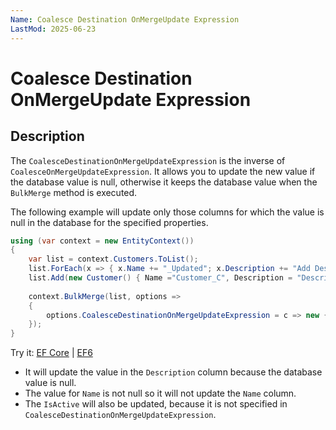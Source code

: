 ```yaml
---
Name: Coalesce Destination OnMergeUpdate Expression
LastMod: 2025-06-23
---
```


# Coalesce Destination OnMergeUpdate Expression

## Description

The `CoalesceDestinationOnMergeUpdateExpression` is the inverse of `CoalesceOnMergeUpdateExpression`. It allows you to update the new value if the database value is null, otherwise it keeps the database value when the `BulkMerge` method is executed.

The following example will update only those columns for which the value is null in the database for the specified properties.

```csharp
using (var context = new EntityContext())
{
    var list = context.Customers.ToList();
    list.ForEach(x => { x.Name += "_Updated"; x.Description += "Add Description"; x.IsActive = false; });
    list.Add(new Customer() { Name ="Customer_C", Description = "Description of C", IsActive = false});
    
    context.BulkMerge(list, options => 
    {
        options.CoalesceDestinationOnMergeUpdateExpression = c => new {c.CustomerID, c.Name, c.Description};
    });                  
}
```

Try it: [EF Core](https://dotnetfiddle.net/zcIYs0) | [EF6](https://dotnetfiddle.net/VQscMY) 

 - It will update the value in the `Description` column because the database value is null.
 - The value for `Name` is not null so it will not update the `Name` column.
 - The `IsActive` will also be updated, because it is not specified in `CoalesceDestinationOnMergeUpdateExpression`.

